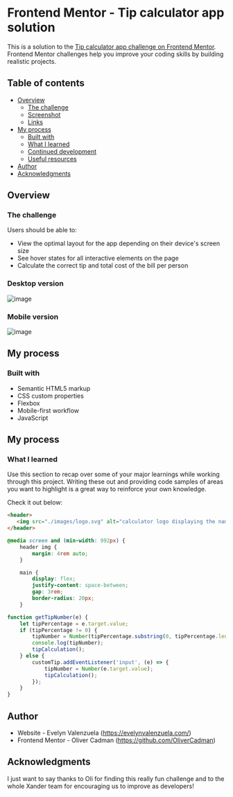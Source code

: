 # Frontend Mentor - Tip calculator app solution

This is a solution to the [Tip calculator app challenge on Frontend Mentor](https://www.frontendmentor.io/challenges/tip-calculator-app-ugJNGbJUX). Frontend Mentor challenges help you improve your coding skills by building realistic projects.

## Table of contents

- [Overview](#overview)
  - [The challenge](#the-challenge)
  - [Screenshot](#screenshot)
  - [Links](#links)
- [My process](#my-process)
  - [Built with](#built-with)
  - [What I learned](#what-i-learned)
  - [Continued development](#continued-development)
  - [Useful resources](#useful-resources)
- [Author](#author)
- [Acknowledgments](#acknowledgments)


## Overview

### The challenge

Users should be able to:

- View the optimal layout for the app depending on their device's screen size
- See hover states for all interactive elements on the page
- Calculate the correct tip and total cost of the bill per person

### Desktop version

![image](https://user-images.githubusercontent.com/107844763/229934482-d43bf286-5c7b-4047-8f60-b8e89314c8f2.png)

### Mobile version

![image](https://user-images.githubusercontent.com/107844763/229938850-158c8827-167e-4545-86fd-dd9af4429113.png)


## My process

### Built with

- Semantic HTML5 markup
- CSS custom properties
- Flexbox
- Mobile-first workflow
- JavaScript

## My process

### What I learned

Use this section to recap over some of your major learnings while working through this project. Writing these out and providing code samples of areas you want to highlight is a great way to reinforce your own knowledge.

Check it out below:

```html 🎉
<header>
   <img src="./images/logo.svg" alt="calculator logo displaying the name of the app splitter">
</header>
```
```css 🎉
@media screen and (min-width: 992px) {
    header img {
        margin: 4rem auto;
    }

    main {
        display: flex;
        justify-content: space-between;
        gap: 3rem;
        border-radius: 20px;
    }
```
```js 🎉
function getTipNumber(e) {
    let tipPercentage = e.target.value;
    if (tipPercentage != 0) {
        tipNumber = Number(tipPercentage.substring(0, tipPercentage.length - 1));       
        console.log(tipNumber);
        tipCalculation();
    } else {
        customTip.addEventListener('input', (e) => {
            tipNumber = Number(e.target.value);
            tipCalculation();           
        });       
    }  
}

```

## Author

- Website - Evelyn Valenzuela (https://evelynvalenzuela.com/)
- Frontend Mentor - Oliver Cadman (https://github.com/OliverCadman)


## Acknowledgments

I just want to say thanks to Oli for finding this really fun challenge and to the whole Xander team for encouraging us to improve as developers!
